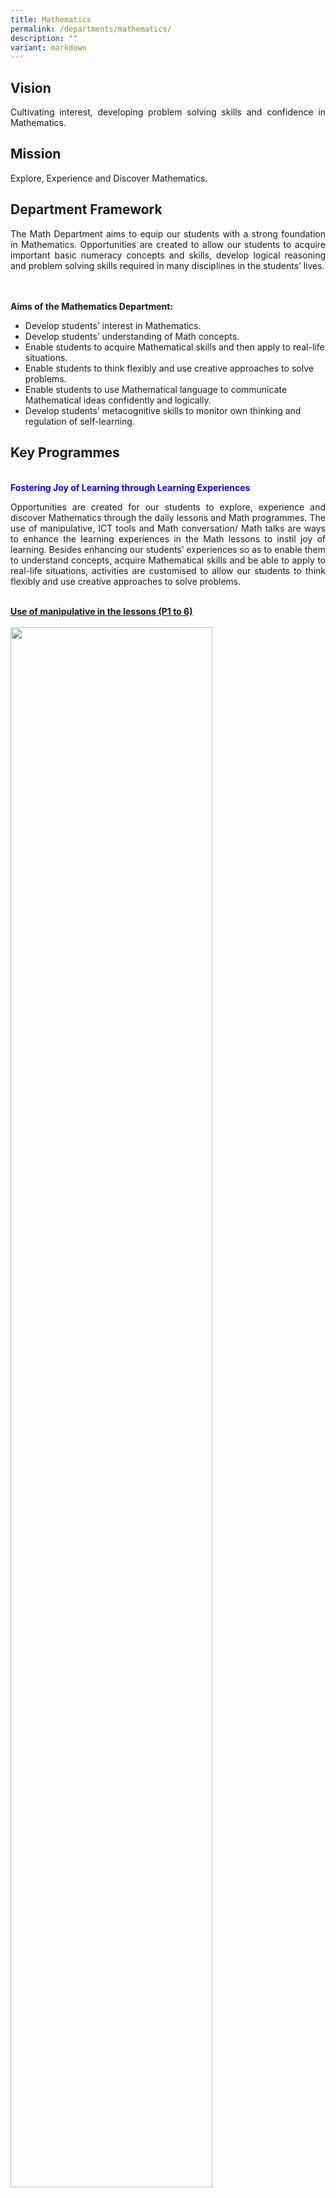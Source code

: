 ```yaml
---
title: Mathematics
permalink: /departments/mathematics/
description: ""
variant: markdown
---
```

<h2>Vision</h2>
<p style="text-align:justify">Cultivating interest, developing problem solving skills and confidence in Mathematics.</p>
<h2>Mission</h2>
<p style="text-align:justify">Explore, Experience and Discover Mathematics.</p>
<h2>Department Framework</h2>
<p style="text-align:justify">The Math Department aims to equip our students with a strong foundation in Mathematics. Opportunities are created to allow our students to acquire important basic numeracy concepts and skills, develop logical reasoning and problem solving skills required in many disciplines in the students’ lives.</p>
<br><br>
<b>Aims of the Mathematics Department:</b>
<ul>
<li>Develop students’ interest in Mathematics.</li>
<li>Develop students’ understanding of Math concepts.</li>
<li>Enable students to acquire Mathematical skills and then apply to real-life situations.</li>
<li>Enable students to think flexibly and use creative approaches to solve problems.</li>
<li>Enable students to use Mathematical language to communicate Mathematical ideas confidently and logically.</li>
<li>Develop students’ metacognitive skills to monitor own thinking and regulation of self-learning.</li>
</ul>
<h2>Key Programmes</h2>
<br>
<b style="color:#0000FF">Fostering Joy of Learning through Learning Experiences</b>
<p style="text-align:justify">Opportunities are created for our students to explore, experience and discover Mathematics through the daily lessons and Math programmes. The use of manipulative, ICT tools and Math conversation/ Math talks are ways to enhance the learning experiences in the Math lessons to instil joy of learning. Besides enhancing our students’ experiences so as to enable them to understand concepts, acquire Mathematical skills and be able to apply to real-life situations, activities are customised to allow our students to think flexibly and use creative approaches to solve problems.</p>
<br>
<u><b>Use of manipulative in the lessons (P1 to 6)</b></u>
<br><br>
<img src="/images/m1.png" style="width:80%">
<img src="/images/m2.png" style="width:80%">
<br>
<u><b>Use of ICT tools</b></u>   
<p style="text-align:justify">ICT platforms such as Students Learning Space (SLS), Koobits and other ICT tools are used to provide a varied way to learning and assessment. Such platforms allow the students to acquire knowledge, do collaborative learning and allows assessment and revision to be done in a fun and interactive manner. All students in Concord Primary are given a Koobits account and they can access the portal to do their own learning and earn points through the challenges and assignments given by their teachers. Termly prizes are given to classes and individual prizes to students with the highest points at each level.</p>
<br>
<img src="/images/m3.png" style="width:80%">
<br><br>
<u><b>Math Playground (P1 and P2)</b></u> 
<p style="text-align:justify">Math Playground in Concord allows our students to have fun doing Mathematical activities. Apart from the hands-on activities, the corner provides a platform for them to solve non-routine problems through puzzles and games. The corner is opened for Primary 1 to 2 students during their recesses and students get an opportunity to participate in challenging games such as Sudoku, Chess and Math Puzzles during their recesses. Students may also practice on mastering their number facts through the online games accessible via tablets at the corner.</p> 
<table style="width: 770px">
<colgroup>
<col style="width: 385px">
<col style="width: 385px">
</colgroup>
<tbody>
<tr>
<td style="border-color:transparent"><img src="/images/Math_PG_1.jpg" style="width:100%"></td>
<td style="border-color:transparent"><img src="/images/Math_PG_2.jpg" style="width:100%"></td>
</tr>
<tr>
	<td style="border-color:transparent"></td>
</tr>
<tr>
<td style="border-color:transparent"><img src="/images/Math_PG_3.jpg" style="width:100%"></td>
<td style="border-color:transparent"><img src="/images/Math_PG_4.jpg" style="width:100%"></td>
</tr>
<tr>
	<td style="border-color:transparent"></td>
</tr>
<tr>
 <td style="border-color:transparent"><img src="/images/Math_PG_5.jpg" style="width:100%"></td>
<td style="border-color:transparent"><img src="/images/Math_PG_6.jpg" style="width:100%"></td>
</tr>
</tbody>
</table>
<br>
<u><b>Math Trails (Primary 1 and 2)</b></u>
<br><br>
<table style="width: 770px">
<colgroup>
<col style="width: 385px">
<col style="width: 385px">
</colgroup>
<tbody>
<tr>
<td style="border-color:transparent"><img src="/images/Math_Trail_1.jpg" style="width:100%"></td>
<td style="border-color:transparent"><img src="/images/Math_Trail_2.jpg" style="width:100%"></td>
</tr>
<tr>
<td style="border-color:transparent"></td>
</tr>
<tr>
<td style="border-color:transparent"><img src="/images/Math_Trail_3.jpg" style="width:100%"></td>
<td style="border-color:transparent"><img src="/images/Math_Trail_4.jpg" style="width:100%"></td>
</tr>
<tr>
<td style="border-color:transparent">
</td></tr></tbody>
</table>
<img src="/images/Math_Trail_5.jpg" style="width:50%">
<br><br>
<u><b>Factual Fluency Champions</b></u>
<br><br>
<table style="width: 770px">
<colgroup>
<col style="width: 385px">
<col style="width: 385px">
</colgroup>
<tbody>
<tr>
<td style="border-color:transparent"><img src="/images/FFC_2.jpg" style="width:100%"></td>
<td style="border-color:transparent"><img src="/images/FFC_5.jpg" style="width:100%"></td>
</tr>
<tr>
<td style="border-color:transparent"></td>
</tr>
<tr>
<td style="border-color:transparent"><img src="/images/FFC_3.jpg" style="width:100%"></td>
<td style="border-color:transparent"><img src="/images/FFC_4.jpg" style="width:100%"></td>
</tr>
<tr>
	<td style="border-color:transparent"></td>
</tr>
</tbody>
</table>
<img src="/images/FFC_1.jpg" style="width:50%">
<br><br><b style="color:#0000FF; font-size:18px">Alternative mode of assessments (Primary 1 to 6)</b>
<br><br>
<u><b>Math Performance Tasks</b></u>   
<p style="text-align:justify">Mathematics Performance Task is one of the alternative assessments to enable the students to apply the mathematical concepts and skills through hands-on activities independently. It also enables the teachers to assess and guide students to improve their learning. Through the activities designed for our students, the teachers will give feedback and highlight some of the misconceptions which the students have to allow them to move forward and to improve in their learning.</p>
<br>
<u><b>Math Reasoning Tasks</b></u>   
<p style="text-align:justify">Mathematical Reasoning Tasks have been crafted to develop students’ mathematical reasoning, communication and connections. Through hands-on activities and class discussions, students are given platforms to make use of the mathematical language to express their mathematical ideas. This will help them develop their mathematical understanding and deepen their thinking in various problem-solving contexts. At the same time, teachers can also assess on students’ understanding of concepts and provide feedback for improvement.</p>  
<br><br>
<b style="color:#0000FF; font-size:18px">Developing Metacognition and Problem-Solving skills (Primary 1 to 6)</b>
<p style="text-align:justify">S.T.A.R. approach was adopted from George Polya’s four-step process for problem solving. It was created to help our students to scaffold their thinking when they tackle heuristics and problem sums via the questions at each step of the approach. When students solve problems, they will make use of the 4 steps -&nbsp;<u><b>S</b></u>top,&nbsp;<u><b>T</b></u>hink,&nbsp;<u><b>A</b></u>ct,&nbsp;<u><b>R</b></u>eflect.&nbsp;Throughout these four steps, metacognition plays an essential role in problem-solving as students make and regulate their thinking and their decisions.  
The S.T.A.R. approach was customised into two versions. One for the Primary 1 and 2 students and the other for Primary 3 to 6 students.</p>
<img src="/images/m4.png" style="width:100%">
<br><br>
<b style="color:#0000FF; font-size:18px">Developing students' interest and talent in Mathematics</b>
<br><br>
<u><b>E2K Mathematics Programme (P4 and 5)</b></u>    
<p style="text-align:justify">This programme was developed by Israel Centre for Excellence through Education (ICEE).&nbsp; It was conceptualized as a Mathematics enrichment programme for upper primary students who demonstrate strong interest and ability in Mathematics.  
The programme aims to foster independence in mathematical thinking skills, as well as nurture other important 21st century competencies such as resilience and resourcefulness and to enhance critical and inventive thinking and effective communication skills.</p>
<br>
<u><b>Math Olympiad Enrichment Programme (Primary 4 and 5)</b></u>  
<p style="text-align:justify">The objectives of the programme&nbsp;are to enrich and stretch our students’ learning in Mathematics. Through this programme, students have the opportunities to deepen their thinking and be equipped with strategies to solve non-routine and higher order challenges.</p>  
<br> 
<u><b>Math Competitions (Primary 4 to 6)</b></u>  
<p style="text-align:justify">The objectives of participating in Math competitions are to expose our students to intellectually challenging mathematical questions, to challenge and stretch their mathematical potential, to stimulate their interest and ignite their passion in Mathematics.&nbsp;Our students have been exposed to the following competitions:</p>
<ul>
<li>Raffles Institution Primary Mathematics World Contest <b>(RIPMWC)</b></li>
<li>National Mathematical Olympiad of Singapore <b>(NMOS)</b></li>
<li>Singapore and Asian Schools Math Olympiad <b>(SASMOS)</b></li>
<li>Singapore Mathematical Olympiad for Primary Schools <b>(SMOPS)</b></li>
</ul>